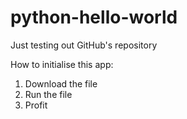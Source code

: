 python-hello-world
==================

Just testing out GitHub's repository

How to initialise this app:
 1. Download the file
 2. Run the file
 3. Profit
